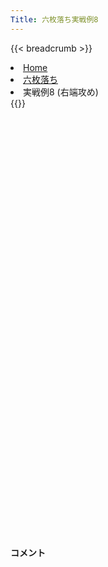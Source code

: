 ```yaml
---
Title: 六枚落ち実戦例8
---
```

{{< breadcrumb >}}
  <li class="breadcrumb-item"><a href="/shogi-beginners/">Home</a></li>
  <li class="breadcrumb-item"><a href="/shogi-beginners/6mai/">六枚落ち</a></li>
  <li class="breadcrumb-item active" aria-current="page">実戦例8 (右端攻め)</li>
{{</ breadcrumb >}}
<div class="row pt-3">
  <div class="col-lg-1"></div>
  <div class="col-sm" tabindex="-1">
    <script id="example-kif" type="kif">
手合割：六枚落ち
下手：下手
上手：上手
手数----指手---------消費時間--
*<ruby>右端<rt>みぎはし</rt></ruby><ruby>攻<rt>せ</rt></ruby>めの<ruby>勝<rt>か</rt></ruby>ち<ruby>方<rt>かた</rt></ruby>をおぼえましょう。
*<div class="text-center"><img class="img-fluid pt-3 w-50" src="/shogi-beginners/img/cat21.webp"></div>
   1 ２二銀(31)
*<ruby>右端<rt>みぎはし</rt></ruby><ruby>攻<rt>せ</rt></ruby>めは<ruby>上手<rt>うわて</rt></ruby>の<ruby>変化球<rt>へんかきゅう</rt></ruby>が<ruby>多<rt>おお</rt></ruby>いので、<ruby>変化<rt>へんか</rt></ruby>の<ruby>少<rt>すく</rt></ruby>ない<ruby>指<rt>さ</rt></ruby>し<ruby>方<rt>かた</rt></ruby>を<ruby>紹介<rt>しょうかい</rt></ruby>します。
   2 ２六歩(27)
   3 ３二金(41)
   4 ２五歩(26)
*☖<ruby>２四<rt>にーよん</rt></ruby><ruby>歩<rt>ふ</rt></ruby>を<ruby>突<rt>つ</rt></ruby>かせないために、☗<ruby>２五<rt>にーごー</rt></ruby><ruby>歩<rt>ふ</rt></ruby>を<ruby>突<rt>つ</rt></ruby>いておく<ruby>指<rt>さ</rt></ruby>し<ruby>方<rt>かた</rt></ruby>もあります。
   5 ６二玉(51)
   6 １六歩(17)
   7 ７二銀(71)
   8 １五歩(16)
*ここまでくれば<ruby>端<rt>はし</rt></ruby><ruby>攻<rt>せ</rt></ruby>めは<ruby>成功<rt>せいこう</rt></ruby>します。
   9 ７四歩(73)
  10 ７六歩(77)
  11 ７三銀(72)
*<ruby>問題<rt>もんだい</rt></ruby>: <ruby>次<rt>つぎ</rt></ruby>の<ruby>手<rt>て</rt></ruby>を<ruby>考<rt>かんが</rt></ruby>えてみましょう。
*<div><img class="img-fluid" src="/shogi-beginners/img/cat2.webp"></div>
  12 １七香(19)
*いつも<ruby>通<rt>とお</rt></ruby>り☗<ruby>１七<rt>いちなな</rt></ruby><ruby>香<rt>きょう</rt></ruby>が<ruby>正解<rt>せいかい</rt></ruby>です。もちろん☗<ruby>１六<rt>いちろく</rt></ruby><ruby>香<rt>きょう</rt></ruby>でもいいです。
  13 ６四銀(73)
  14 １八飛(28)
*<ruby>王<rt>おう</rt></ruby>が<ruby>２一<rt>にーいち</rt></ruby>や<ruby>１二<rt>いちにー</rt></ruby>にいるときは、☗<ruby>７六<rt>ななろく</rt></ruby><ruby>歩<rt>ふ</rt></ruby>〜☗<ruby>５六<rt>ごーろく</rt></ruby><ruby>歩<rt>ふ</rt></ruby>〜☗<ruby>５七角<rt>ごーななかく</rt></ruby>で<ruby>攻<rt>せ</rt></ruby>め<ruby>駒<rt>こま</rt></ruby>を<ruby>足<rt>た</rt></ruby>しましょう。
  15 ７二金(61)
  16 １四歩(15)
  17 同　歩(13)
  18 同　香(17)
  19 ３四歩(33)
  20 １二香成(14)
  21 ３三銀(22)
*<ruby>問題<rt>もんだい</rt></ruby>: <ruby>次<rt>つぎ</rt></ruby>の<ruby>手<rt>て</rt></ruby>を<ruby>考<rt>かんが</rt></ruby>えてみましょう。
*<div><img class="img-fluid" src="/shogi-beginners/img/cat2.webp"></div>
  22 ２一成香(12)
*<ruby>飛車<rt>ひしゃ</rt></ruby>を<ruby>成<rt>な</rt></ruby>るために<ruby>重要<rt>じゅうよう</rt></ruby>な<ruby>手<rt>て</rt></ruby>です。
  23 ４四歩(43)
  24 １二飛成(18)
  25 ４二金(32)
  26 ３一成香(21)
  27 ７三玉(62)
  28 ３二成香(31)
*<ruby>金銀<rt>きんぎん</rt></ruby>のどちらかと<ruby>香車<rt>きょうしゃ</rt></ruby>が<ruby>交換<rt>こうかん</rt></ruby>できれば<ruby>勝利<rt>しょうり</rt></ruby>は<ruby>近<rt>ちか</rt></ruby>いです。
  29 １一歩打
  30 ２一龍(12)
  31 ７五歩(74)
  32 ４二成香(32)
  33 同　銀(33)
  34 ４一龍(21)
  35 ３三銀(42)
  36 ３二龍(41)
  37 ６五銀(64)
  38 ７五歩(76)
  39 ６四歩(63)
  40 ３三龍(32)
*<ruby>急<rt>いそ</rt></ruby>ぐ<ruby>必要<rt>ひつよう</rt></ruby>はないので、ゆっくり<ruby>重要<rt>じゅうよう</rt></ruby>な<ruby>駒<rt>こま</rt></ruby>を<ruby>取<rt>と</rt></ruby>っていきましょう。
  41 ６三金(72)
  42 ４二龍(33)
  43 ８四玉(73)
*<ruby>問題<rt>もんだい</rt></ruby>: <ruby>次<rt>つぎ</rt></ruby>の<ruby>手<rt>て</rt></ruby>を<ruby>考<rt>かんが</rt></ruby>えてみましょう。
*<div><img class="img-fluid" src="/shogi-beginners/img/cat2.webp"></div>
  44 ８六金打
*<ruby>王<rt>おう</rt></ruby>の<ruby>逃<rt>に</rt></ruby>げ<ruby>道<rt>みち</rt></ruby>をふさぐ☗<ruby>８六金打<rt>はちろくきんうち</rt></ruby>がわかりやすいです。
  45 ９四歩(93)
  46 ８五銀打
  47 ９三玉(84)
  48 ７二龍(42)
  49 ５四金(63)
*<ruby>問題<rt>もんだい</rt></ruby>: <ruby>次<rt>つぎ</rt></ruby>の<ruby>手<rt>て</rt></ruby>を<ruby>考<rt>かんが</rt></ruby>えてみましょう。
*<div><img class="img-fluid" src="/shogi-beginners/img/cat2.webp"></div>
  50 ７四歩(75)
*<ruby>急<rt>いそ</rt></ruby>ぐ<ruby>必要<rt>ひつよう</rt></ruby>はありません。
  51 ５五香打
  52 ７三歩成(74)
  53 ５七香成(55)
  54 ８三と(73)
  55 投了
*<a href="/shogi-beginners/6mai/">
*<ruby>復習<rt>ふくしゅう</rt></ruby>しよう！
*<div class="text-center"><img class="img-fluid pt-3 w-50" src="/shogi-beginners/img/cat0.webp"></div></a>
まで54手で下手の勝ち
    </script>
    <svg id="example" xmlns="http://www.w3.org/2000/svg" viewBox="0,0,400,540"></svg>
  </div>
  <div class="col-sm">
    <h4 class="pt-3">コメント</h4>
    <div id="comment"></div>
  </div>
  <div class="col-lg-1"></div>
</div>
